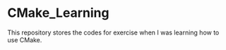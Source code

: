 # CMake_Learning
This repository stores the codes for exercise when I was learning how to use CMake.
